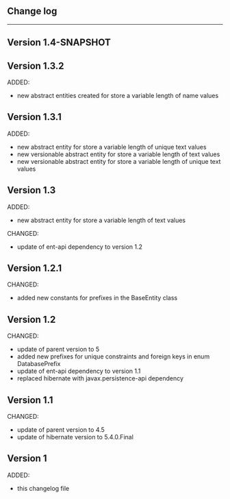## Change log
----------------------

Version 1.4-SNAPSHOT
-------------

Version 1.3.2
-------------

ADDED:
 
- new abstract entities created for store a variable length of name values 

Version 1.3.1
-------------

ADDED:
 
- new abstract entity for store a variable length of unique text values 
- new versionable abstract entity for store a variable length of text values 
- new versionable abstract entity for store a variable length of unique text values 

Version 1.3
-------------

ADDED:
 
- new abstract entity for store a variable length of text values 

CHANGED:

- update of ent-api dependency to version 1.2

Version 1.2.1
-------------

CHANGED:

- added new constants for prefixes in the BaseEntity class

Version 1.2
-------------

CHANGED:

- update of parent version to 5
- added new prefixes for unique constraints and foreign keys in enum DatabasePrefix
- update of ent-api dependency to version 1.1
- replaced hibernate with javax.persistence-api dependency 

Version 1.1
-------------

CHANGED:

- update of parent version to 4.5
- update of hibernate version to 5.4.0.Final

Version 1
-------------

ADDED:
 
- this changelog file
